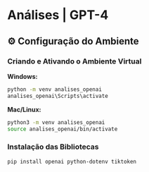# Análises | GPT-4

## ⚙️ Configuração do Ambiente

### Criando e Ativando o Ambiente Virtual

**Windows:**
```bash
python -m venv analises_openai
analises_openai\Scripts\activate
```

**Mac/Linux:**
```bash
python3 -m venv analises_openai
source analises_openai/bin/activate
```

### Instalação das Bibliotecas

```bash
pip install openai python-dotenv tiktoken
```

